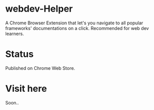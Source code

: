 # webdev-Helper
A Chrome Browser Extension that let's you navigate to all popular frameworks' documentations on a click.
Recommended for web dev learners.
# Status
Published on Chrome Web Store.
# Visit here
Soon..
